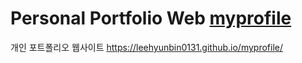 # Personal Portfolio Web [myprofile](https://leehyunbin0131.github.io/myprofile/)

개인 포트폴리오 웹사이트
https://leehyunbin0131.github.io/myprofile/
